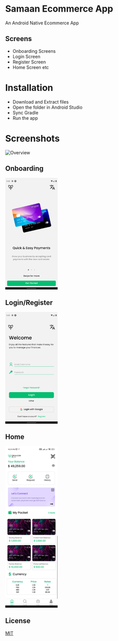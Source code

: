# Samaan Ecommerce App
 An Android Native Ecommerce App

## Screens

- Onboarding Screens
- Login Screen
- Register Screen 
- Home Screen etc
# Installation

- Download and Extract files
- Open the folder in Android Studio
- Sync Gradle
- Run the app


# Screenshots

![Overview](https://github.com/Syed-Anas-Ahmed/devfolio/blob/main/src/assets/dragonfly.png)

## Onboarding
<div align="center" style="display: flex; justify-content: space-between;">
  <img src="https://github.com/Syed-Anas-Ahmed/dragonfly-banking-app/blob/master/assets/Onboarding%201.png" alt="Onboarding 1" width="33%" height="auto" />
</div>


## Login/Register
<div align="center" style="display: flex; justify-content: space-between;">
<img src="https://github.com/Syed-Anas-Ahmed/dragonfly-banking-app/blob/master/assets/Login%2C%20Register.png" alt="LoginRegister" width="33%" height="auto" />
</div>

## Home
<div align="center" style="display: flex; justify-content: space-between;">
<img src="https://github.com/Syed-Anas-Ahmed/dragonfly-banking-app/blob/master/assets/1694712774138.jpg" alt="LoginRegister" width="33%" height="auto" />
</div>

## License

[MIT](https://choosealicense.com/licenses/mit/)
